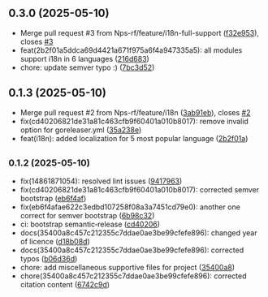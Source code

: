 ## 0.3.0 (2025-05-10)

* Merge pull request #3 from Nps-rf/feature/i18n-full-support ([f32e953](https://github.com/Nps-rf/Simplex/commit/f32e953)), closes [#3](https://github.com/Nps-rf/Simplex/issues/3)
* feat(2b2f01a5ddca69d4421a671f975a6f4a947335a5): all modules support i18n in 6 languages ([216d683](https://github.com/Nps-rf/Simplex/commit/216d683))
* chore: update semver typo :) ([7bc3d52](https://github.com/Nps-rf/Simplex/commit/7bc3d52))

## 0.1.3 (2025-05-10)

* Merge pull request #2 from Nps-rf/feature/i18n ([3ab91eb](https://github.com/Nps-rf/Simplex/commit/3ab91eb)), closes [#2](https://github.com/Nps-rf/Simplex/issues/2)
* fix(cd40206821de31a81c463cfb9f60401a010b8017): remove invalid option for goreleaser.yml ([35a238e](https://github.com/Nps-rf/Simplex/commit/35a238e))
* feat(i18n): added localization for 5 most popular language ([2b2f01a](https://github.com/Nps-rf/Simplex/commit/2b2f01a))

## <small>0.1.2 (2025-05-10)</small>

* fix(14861871054): resolved lint issues ([9417963](https://github.com/Nps-rf/Simplex/commit/9417963))
* fix(cd40206821de31a81c463cfb9f60401a010b8017): corrected semver bootstrap ([eb6f4af](https://github.com/Nps-rf/Simplex/commit/eb6f4af))
* fix(eb6f4afae622c3edbd107258f08a3a7451cd79e0): another one correct for semver bootstrap ([6b98c32](https://github.com/Nps-rf/Simplex/commit/6b98c32))
* ci: bootstrap semantic‑release ([cd40206](https://github.com/Nps-rf/Simplex/commit/cd40206))
* docs(35400a8c457c212355c7ddae0ae3be99cfefe896): changed year of licence ([d18b08d](https://github.com/Nps-rf/Simplex/commit/d18b08d))
* docs(35400a8c457c212355c7ddae0ae3be99cfefe896): corrected typos ([b06d36d](https://github.com/Nps-rf/Simplex/commit/b06d36d))
* chore: add miscellaneous supportive files for project ([35400a8](https://github.com/Nps-rf/Simplex/commit/35400a8))
* chore(35400a8c457c212355c7ddae0ae3be99cfefe896): corrected citation content ([6742c9d](https://github.com/Nps-rf/Simplex/commit/6742c9d))

